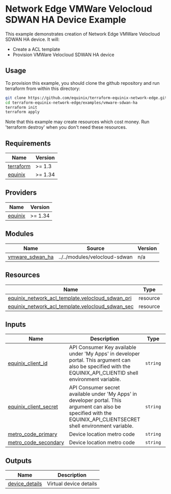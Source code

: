 # Network Edge VMWare Velocloud SDWAN HA Device Example

This example demonstrates creation of Network Edge VMWare Velocloud SDWAN HA device. It will:

- Create a ACL template
- Provision VMWare Velocloud SDWAN HA device

## Usage

To provision this example, you should clone the github repository and run terraform from within this directory:

```bash
git clone https://github.com/equinix/terraform-equinix-network-edge.git
cd terraform-equinix-network-edge/examples/vmware-sdwan-ha
terraform init
terraform apply
```

Note that this example may create resources which cost money. Run 'terraform destroy' when you don't need these
resources.

<!-- TEMPLATE: The following block has been generated by terraform-docs util: https://github.com/terraform-docs/terraform-docs -->
<!-- BEGIN_TF_DOCS -->
## Requirements

| Name | Version |
|------|---------|
| <a name="requirement_terraform"></a> [terraform](#requirement\_terraform) | >= 1.3 |
| <a name="requirement_equinix"></a> [equinix](#requirement\_equinix) | >= 1.34 |

## Providers

| Name | Version |
|------|---------|
| <a name="provider_equinix"></a> [equinix](#provider\_equinix) | >= 1.34 |

## Modules

| Name | Source | Version |
|------|--------|---------|
| <a name="module_vmware_sdwan_ha"></a> [vmware\_sdwan\_ha](#module\_vmware\_sdwan\_ha) | ../../modules/velocloud-sdwan | n/a |

## Resources

| Name | Type |
|------|------|
| [equinix_network_acl_template.velocloud_sdwan_pri](https://registry.terraform.io/providers/equinix/equinix/latest/docs/resources/network_acl_template) | resource |
| [equinix_network_acl_template.velocloud_sdwan_sec](https://registry.terraform.io/providers/equinix/equinix/latest/docs/resources/network_acl_template) | resource |

## Inputs

| Name | Description | Type | Default | Required |
|------|-------------|------|---------|:--------:|
| <a name="input_equinix_client_id"></a> [equinix\_client\_id](#input\_equinix\_client\_id) | API Consumer Key available under 'My Apps' in developer portal. This argument can also be specified with the EQUINIX\_API\_CLIENTID shell environment variable. | `string` | n/a | yes |
| <a name="input_equinix_client_secret"></a> [equinix\_client\_secret](#input\_equinix\_client\_secret) | API Consumer secret available under 'My Apps' in developer portal. This argument can also be specified with the EQUINIX\_API\_CLIENTSECRET shell environment variable. | `string` | n/a | yes |
| <a name="input_metro_code_primary"></a> [metro\_code\_primary](#input\_metro\_code\_primary) | Device location metro code | `string` | n/a | yes |
| <a name="input_metro_code_secondary"></a> [metro\_code\_secondary](#input\_metro\_code\_secondary) | Device location metro code | `string` | n/a | yes |

## Outputs

| Name | Description |
|------|-------------|
| <a name="output_device_details"></a> [device\_details](#output\_device\_details) | Virtual device details |
<!-- END_TF_DOCS -->
